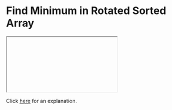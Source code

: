 # Find Minimum in Rotated Sorted Array 

<iframe></iframe>

Click [here](Explanation.md) for an explanation.

